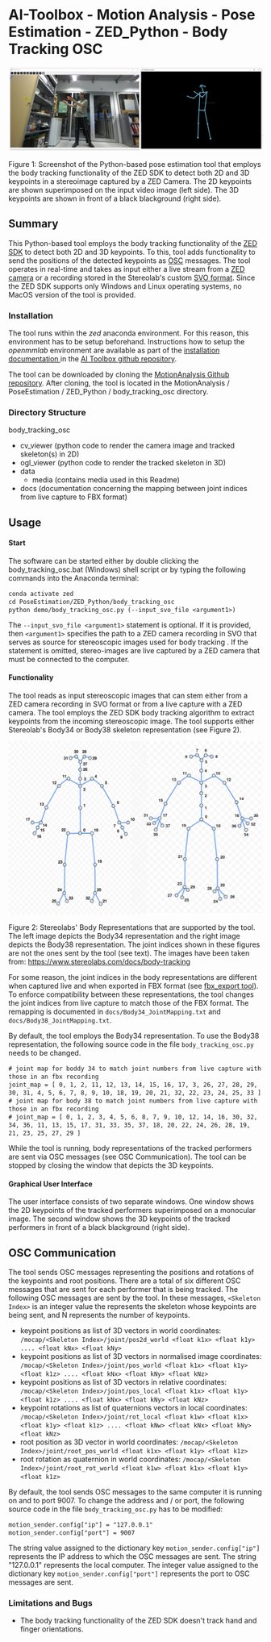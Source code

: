 # AI-Toolbox - Motion Analysis - Pose Estimation - ZED_Python - Body Tracking OSC

![analysis_screenshot](./data/media/body_tracking_osc_Screenshot.JPG)

Figure 1: Screenshot of the Python-based pose estimation tool that employs the body tracking functionality of the ZED SDK to detect both 2D and 3D keypoints in a stereoimage captured by a ZED Camera. The 2D keypoints are shown superimposed on the input video image (left side). The 3D keypoints are shown in front of a black blackground (right side).

## Summary

This Python-based tool employs the body tracking functionality of the [ZED SDK](https://www.stereolabs.com/docs) to detect both 2D and 3D keypoints. To this, tool adds functionality to send the positions of the detected keypoints as [OSC](https://en.wikipedia.org/wiki/Open_Sound_Control) messages. The tool operates in real-time and takes as input either a live stream from a [ZED camera](https://www.stereolabs.com/en-ch/products/zed-2) or a recording stored in the Stereolab's custom [SVO format](https://www.stereolabs.com/docs/video/recording). Since the ZED SDK supports only Windows and Linux operating systems, no MacOS version of the tool is provided. 

### Installation

The tool runs within the *zed* anaconda environment. For this reason, this environment has to be setup beforehand.  Instructions how to setup the *openmmlab* environment are available as part of the [installation documentation ](https://github.com/bisnad/AIToolbox/tree/main/Installers) in the [AI Toolbox github repository](https://github.com/bisnad/AIToolbox). 

The tool can be downloaded by cloning the [MotionAnalysis Github repository](https://github.com/bisnad/MotionAnalysis). After cloning, the tool is located in the MotionAnalysis / PoseEstimation / ZED_Python / body_tracking_osc directory.

### Directory Structure

body_tracking_osc

- cv_viewer (python code to render the camera image and tracked skeleton(s) in 2D)
- ogl_viewer (python code to render the tracked skeleton in 3D)
- data
  - media (contains media used in this Readme)
- docs (documentation concerning the mapping between joint indices from live capture to FBX format)

## Usage
#### Start

The software can be started either by double clicking the body_tracking_osc.bat (Windows) shell script or by typing the following commands into the Anaconda terminal:

```
conda activate zed
cd PoseEstimation/ZED_Python/body_tracking_osc
python demo/body_tracking_osc.py (--input_svo_file <argument1>)
```

The `--input_svo_file <argument1>` statement is optional. If it is provided, then `<argument1>`  specifies the path to a ZED camera recording in SVO that serves as source for stereoscopic images used for body tracking . If the statement is omitted, stereo-images are live captured by a ZED camera that must be connected to the computer. 

#### Functionality

The tool reads as input stereoscopic images that can stem either from a ZED camera recording in SVO format or from a live capture with a ZED camera. The tool employs the ZED SDK body tracking algorithm to extract keypoints from the incoming stereoscopic image. The tool supports either Stereolab's Body34 or Body38 skeleton representation (see Figure 2). 

<img src="data/media/body_skeletons.png" style="zoom: 80%;" />

Figure 2: Stereolabs' Body Representations that are supported by the tool. The left image depicts the Body34 representation and the right image depicts the Body38 representation. The joint indices shown in these figures are not the ones sent by the tool (see text). The images have been taken from: https://www.stereolabs.com/docs/body-tracking

For some reason, the joint indices in the body representations are different when captured live and when exported in FBX format (see [fbx_export tool](https://github.com/bisnad/MotionAnalysis/tree/main/PoseEstimation/ZED_C%2B%2B/fbx_export)). To enforce compatibility between these representations, the tool changes the joint indices from live capture to match those of the FBX format. The remapping is documented in  `docs/Body34_JointMapping.txt` and `docs/Body38_JointMapping.txt`. 

By default, the tool employs the Body34 representation. To use the Body38 representation, the following source code in the file `body_tracking_osc.py` needs to be changed. 

```
# joint map for boddy 34 to match joint numbers from live capture with those in an fbx recording
joint_map = [ 0, 1, 2, 11, 12, 13, 14, 15, 16, 17, 3, 26, 27, 28, 29, 30, 31, 4, 5, 6, 7, 8, 9, 10, 18, 19, 20, 21, 32, 22, 23, 24, 25, 33 ]
# joint map for body 38 to match joint numbers from live capture with those in an fbx recording
# joint_map = [ 0, 1, 2, 3, 4, 5, 6, 8, 7, 9, 10, 12, 14, 16, 30, 32, 34, 36, 11, 13, 15, 17, 31, 33, 35, 37, 18, 20, 22, 24, 26, 28, 19, 21, 23, 25, 27, 29 ]
```

While the tool is running, body representations of the tracked performers are sent via OSC messages (see OSC Communication). The tool can be stopped by closing the window that depicts the 3D keypoints. 

#### Graphical User Interface

The user interface consists of two separate windows. One window shows the 2D keypoints of the tracked performers superimposed on a monocular image. The second window shows the 3D keypoints of the tracked performers in front of a black blackground (right side).

## OSC Communication

The tool sends OSC messages representing the positions and rotations of the keypoints and root positions. There are a total of six different OSC messages that are sent for each performer that is being tracked. The following OSC messages are sent by the tool. In these messages, `<Skeleton Index>` is an integer value the represents the skeleton whose keypoints are being sent, and N represents the number of keypoints.

- keypoint positions as list of 3D vectors in world coordinates: `/mocap/<Skeleton Index>/joint/pos2d_world <float k1x> <float k1y> .... <float kNx> <float kNy>`
- keypoint positions as list of 3D vectors in normalised image coordinates: `/mocap/<Skeleton Index>/joint/pos_world <float k1x> <float k1y> <float k1z> .... <float kNx> <float kNy> <float kNz>`
- keypoint positions as list of 3D vectors in relative coordinates: `/mocap/<Skeleton Index>/joint/pos_local <float k1x> <float k1y> <float k1z> .... <float kNx> <float kNy> <float kNz>`
- keypoint rotations as list of quaternions vectors in local coordinates: `/mocap/<Skeleton Index>/joint/rot_local <float k1w> <float k1x> <float k1y> <float k1z> .... <float kNw> <float kNx> <float kNy> <float kNz>`
- root position as 3D vector in world coordinates: `/mocap/<Skeleton Index>/joint/root_pos_world <float k1x> <float k1y> <float k1z>`
- root rotation as quaternion in world coordinates: `/mocap/<Skeleton Index>/joint/root_rot_world <float k1w> <float k1x> <float k1y> <float k1z>`

By default, the tool sends OSC messages to the same computer it is running on and to port 9007. To change the address and / or port,  the following source code in the file `body_tracking_osc.py` has to be modified:

```
motion_sender.config["ip"] = "127.0.0.1"
motion_sender.config["port"] = 9007
```

The string value assigned to the dictionary key `motion_sender.config["ip"]` represents the IP address to which the OSC messages are sent. The string "127.0.0.1" represents the local computer. 
The integer value assigned to the dictionary key `motion_sender.config["port"]` represents the port to OSC messages are sent.

### Limitations and Bugs

- The body tracking functionality of the ZED SDK doesn't track hand and finger orientations.